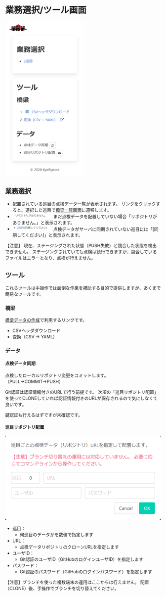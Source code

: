 業務選択/ツール画面
===============

<img src="capture_work_page.png" width="256" />

業務選択
--------

* 配置されている巡目の点検データ一覧が表示されます。
  リンクをクリックすると、選択した巡目で[橋梁一覧画面](list_page.md)に遷移します。
* <img src="capture_work_empty_list.png" width="128" />
  まだ点検データを配置していない場合「リポジトリがありません。」と表示されます。
* <img src="capture_work_need_sync.png" width="128" />
  点検データがサーバに同期されていない巡目には「[同期してください]」と表示されます。

【注意】
現在、ステージングされた状態（PUSH失敗）と競合した状態を検出できません。
ステージングされていても点検は続行できますが、競合しているファイルはエラーとなり、点検が行えません。


ツール
------

これらツールは手操作では面倒な作業を補助する目的で提供しますが、あくまで簡易なツールです。

### 橋梁

[橋梁データの作成](../setup/make_bridge_data.md)で利用するリンクです。

* CSVヘッダダウンロード
* 変換（CSV → YAML） 


### データ

#### 点検データ同期

点検したローカルリポジトリ変更をコミットします。
（PULL→COMMIT→PUSH）

Git認証は認証情報付きのURLで行う前提です。
次項の「巡目リポジトリ配置」を使ってCLONEしていれば認証情報付きのURLが保存されるので気にしなくて良いです。

鍵認証も行えるはずですが未確認です。

#### 巡目リポジトリ配置

![配置](capture_work_clone.png)

* 巡目：
  * 何巡目のデータかを数値で指定します
* URL：
  * 点検データリポジトリのクローンURLを指定します
* ユーザID：
  * Git認証のユーザID（GitHubのログインユーザID）を指定します
* パスワード：
  * Git認証のパスワード（GitHubのログインパスワード）を指定します

【注意】ブランチを使った複数端末の運用はここからは行えません。
配置（CLONE）後、手操作でブランチを切り替えてください。

